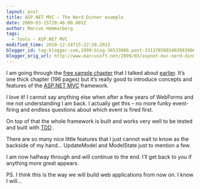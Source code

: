 ```yaml
---
layout: post
title: ASP.NET MVC – The Nerd Dinner example
date: 2009-03-15T20:46:00.001Z
author: Marcus Hammarberg
tags:
  - Tools - ASP.NET MVC
modified_time: 2010-12-14T15:22:38.201Z
blogger_id: tag:blogger.com,1999:blog-36533086.post-3313785601403983906
blogger_orig_url: http://www.marcusoft.net/2009/03/aspnet-mvc-nerd-dinner-example.html
---
```



I am going through the <a
href="http://aspnetmvcbook.s3.amazonaws.com/aspnetmvc-nerdinner_v1.pdf"
target="_blank">free sample chapter</a> that I talked about
[earlier](http://www.marcusoft.net/2009/03/sprint-planner-helper-session-20.html).
It’s one thick chapter (196 pages) but it’s really good to introduce
concepts and features of the
<a href="http://www.asp.net/mvc/" target="_blank">ASP.NET MVC</a>
framework.

I love it! I cannot say anything else when after a few years of WebForms
and me not understanding I am back. I actually get this – no more funky
event-firing and endless questions about which event is fired first.

On top of that the whole framework is built and works very well to be
tested and built with
<a href="http://en.wikipedia.org/wiki/Test-driven_development"
target="_blank">TDD</a> .

There are so many nice little features that I just cannot wait to know
as the backside of my hand… UpdateModel and ModelState just to mention a
few.

I am now halfway through and will continue to the end. I’ll get back to
you if anything more great appears.

PS.
I think this is the way we will build web applications from now on. I
know I will…
